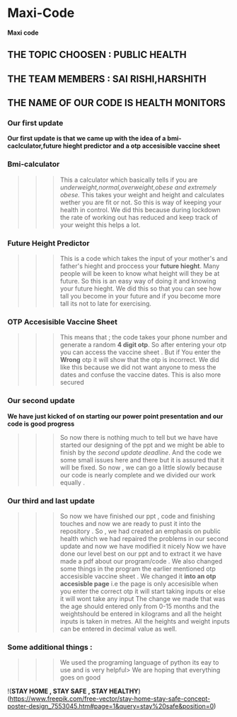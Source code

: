 # Maxi-Code
**Maxi code**
## THE TOPIC CHOOSEN : PUBLIC HEALTH
## THE TEAM MEMBERS  : SAI RISHI,HARSHITH
## THE NAME OF OUR CODE IS HEALTH MONITORS

### Our first update
**Our first update is that we came up with the idea of a bmi-caclculator,future hieght predictor and a otp accesisible vaccine sheet**

### Bmi-calculator
>>>This a calculator which basically tells if you are *underweight,normal,overweight,obese and extremely obese.*
>>>This takes your weight and height and calculates wether you are fit or not.
>>>So this is way of keeping your health in control.
>>>We did this because during lockdown the rate of working out has reduced and keep track of your weight this helps a lot.

### Future Height Predictor
>>> This is a code which takes the input of your mother's and father's hieght and proccess your **future hieght**.
>>> Many people will be keen to know what height will they be at future.
>>>So this is an easy way of doing it and knowing your future hieght.
>>> We did this so that you can see how tall you become in your future and if you become more tall its not to late for exercising.

### OTP Accesisible Vaccine Sheet
>>>This means that ; the code takes your phone number and generate a random **4 digit otp**.
>>> So after entering your otp you can access the vaccine sheet .
>>> But if You enter the **Wrong** otp it will show that the otp is incorrect.
>>> We did like this because we did not want anyone to mess the dates and confuse the vaccine dates.
>>> This is also more secured

### Our second update
**We have just kicked of on starting our power point presentation and our code is good progress**
>>>So now there is nothing much to tell but we have have started our designing of the ppt and we might be able to finish by the *second update deadline*.
>>>And the code we some small issues here and there but it is assured that it will be fixed.
>>>So now , we can go a little slowly because our code is nearly complete and we divided our work equally .

### Our third and last update 
>>> So now we have finished our ppt , code and finishing touches and now we are ready to pust it into the repository .
>>> So , we had created an emphasis on public health which we had repaired the problems in our second update and now we have modified it nicely
>>> Now we have done our level best on our ppt and to extract it we  have made a pdf about our program/code .
>>> We also changed some things in the program the earlier mentioned otp accesisible vaccine sheet .
>>> We changed it **into an otp accesisble page** i.e the page is only accesisible when you enter the correct otp it will start taking inputs
>>> or else it will wont take any input
>>> The change we made that was the age should entered only from 0-15 months and the weightshould be entered in  kilograms and all the height inputs is taken in metres.
>>> All the heights and weight inputs can be entered in decimal value as well.

### Some additional things :
>>> We used the programing language of python its eay to use and is very helpful>
>>> We are hoping that everything goes on good

!(**STAY HOME , STAY SAFE , STAY HEALTHY**)(https://www.freepik.com/free-vector/stay-home-stay-safe-concept-poster-design_7553045.htm#page=1&query=stay%20safe&position=0)
